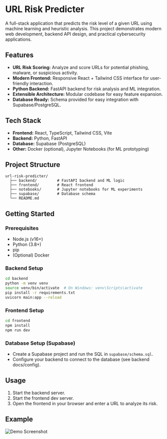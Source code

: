 # URL Risk Predicter

A full-stack application that predicts the risk level of a given URL using machine learning and heuristic analysis. This project demonstrates modern web development, backend API design, and practical cybersecurity applications.

## Features
- **URL Risk Scoring:** Analyze and score URLs for potential phishing, malware, or suspicious activity.
- **Modern Frontend:** Responsive React + Tailwind CSS interface for user-friendly interaction.
- **Python Backend:** FastAPI backend for risk analysis and ML integration.
- **Extensible Architecture:** Modular codebase for easy feature expansion.
- **Database Ready:** Schema provided for easy integration with Supabase/PostgreSQL.

## Tech Stack
- **Frontend:** React, TypeScript, Tailwind CSS, Vite
- **Backend:** Python, FastAPI
- **Database:** Supabase (PostgreSQL)
- **Other:** Docker (optional), Jupyter Notebooks (for ML prototyping)

## Project Structure
```
url-risk-predicter/
  ├── backend/         # FastAPI backend and ML logic
  ├── frontend/        # React frontend
  ├── notebooks/       # Jupyter notebooks for ML experiments
  ├── supabase/        # Database schema
  └── README.md
```

## Getting Started

### Prerequisites
- Node.js (v16+)
- Python (3.8+)
- pip
- (Optional) Docker

### Backend Setup
```bash
cd backend
python -m venv venv
source venv/bin/activate  # On Windows: venv\Scripts\activate
pip install -r requirements.txt
uvicorn main:app --reload
```

### Frontend Setup
```bash
cd frontend
npm install
npm run dev
```

### Database Setup (Supabase)
- Create a Supabase project and run the SQL in `supabase/schema.sql`.
- Configure your backend to connect to the database (see backend docs/config).

## Usage
1. Start the backend server.
2. Start the frontend dev server.
3. Open the frontend in your browser and enter a URL to analyze its risk.

## Example
![Demo Screenshot](demo-screenshot.png) <!-- Add a real screenshot if available -->


